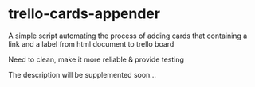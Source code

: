 # trello-cards-appender
A simple script automating the process of adding cards that containing a link and a label from html document to trello board

Need to clean, make it more reliable & provide testing

The description will be supplemented soon...
